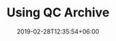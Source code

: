 ---
title: "Using QC Archive"
date: 2019-02-28T12:35:54+06:00
description: "how to access and get up and running"
pageDescription : "This section gives you the quick and running for QC Archive (specifically portal), and some \"How Tos\" for basic actions <br> LNN Note: Need to figure out how these are ordered"
type: blog  # This line tells the theme to point at this structure, even though the files are named differently. NOTE: Not pointing here because the stock career page was unusable
---